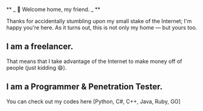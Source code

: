** _ 🔭 Welcome home, my friend. _ **

Thanks for accidentally stumbling upon my small stake of the Internet; I'm happy you're here.
As it turns out, this is not only my home — but yours too.

## I am a freelancer.
That means that I take advantage of the Internet to make money off of people (just kidding 😄).

## I am a Programmer & Penetration Tester.
You can check out my codes here [Python, C#, C++, Java, Ruby, GO]
